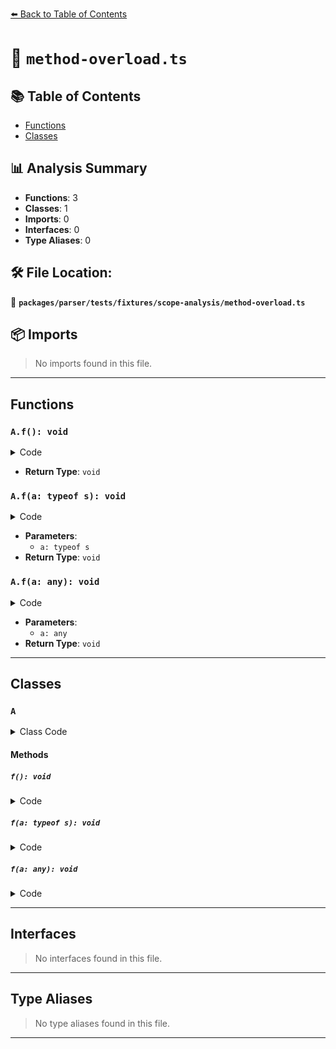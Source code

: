 [⬅️ Back to Table of Contents](../../../../../index.md)

# 📄 `method-overload.ts`

## 📚 Table of Contents

- [Functions](#functions)
- [Classes](#classes)

## 📊 Analysis Summary

- **Functions**: 3
- **Classes**: 1
- **Imports**: 0
- **Interfaces**: 0
- **Type Aliases**: 0

## 🛠️ File Location:
📂 **`packages/parser/tests/fixtures/scope-analysis/method-overload.ts`**

## 📦 Imports

> No imports found in this file.


---

## Functions

### `A.f(): void`

<details><summary>Code</summary>

```ts
f(): void;
```
</details>

- **Return Type**: `void`
### `A.f(a: typeof s): void`

<details><summary>Code</summary>

```ts
f(a: typeof s): void;
```
</details>

- **Parameters**:
  - `a: typeof s`
- **Return Type**: `void`
### `A.f(a: any): void`

<details><summary>Code</summary>

```ts
f(a?: any): void {
    // do something.
  }
```
</details>

- **Parameters**:
  - `a: any`
- **Return Type**: `void`

---

## Classes

### `A`

<details><summary>Class Code</summary>

```ts
class A {
  f(): void;
  f(a: typeof s): void;
  f(a?: any): void {
    // do something.
  }
}
```
</details>

#### Methods

##### `f(): void`

<details><summary>Code</summary>

```ts
f(): void;
```
</details>

##### `f(a: typeof s): void`

<details><summary>Code</summary>

```ts
f(a: typeof s): void;
```
</details>

##### `f(a: any): void`

<details><summary>Code</summary>

```ts
f(a?: any): void {
    // do something.
  }
```
</details>


---

## Interfaces

> No interfaces found in this file.


---

## Type Aliases

> No type aliases found in this file.


---